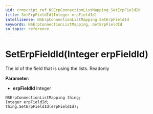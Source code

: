 ```yaml
---
uid: crmscript_ref_NSErpConnectionListMapping_SetErpFieldId
title: SetErpFieldId(Integer erpFieldId)
intellisense: NSErpConnectionListMapping.SetErpFieldId
keywords: NSErpConnectionListMapping, GetErpFieldId
so.topic: reference
---
```


# SetErpFieldId(Integer erpFieldId)

The id of the field that is using the lists. Readonly

**Parameter:** 
 - **erpFieldId** Integer

```crmscript
NSErpConnectionListMapping thing;
Integer erpFieldId;
thing.SetErpFieldId(erpFieldId);
```

